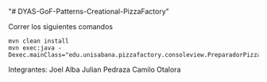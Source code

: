 "# DYAS-GoF-Patterns-Creational-PizzaFactory" 

Correr los siguientes comandos

```
mvn clean install
mvn exec:java -Dexec.mainClass="edu.unisabana.pizzafactory.consoleview.PreparadorPizza"
```

Integrantes:
Joel Alba 
Julian Pedraza
Camilo Otalora
